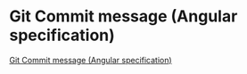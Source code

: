 # Git Commit message (Angular specification)
[Git Commit message (Angular specification)](https://aiwithcloud.com/2022/09/15/git_commit_message_angular_specification-2/)